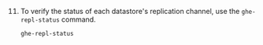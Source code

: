 11. To verify the status of each datastore's replication channel, use the `ghe-repl-status` command.

    ```shell
    ghe-repl-status
    ```
